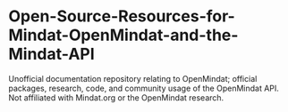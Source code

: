 # Open-Source-Resources-for-Mindat-OpenMindat-and-the-Mindat-API
Unofficial documentation repository relating to OpenMindat; official packages, research, code, and community usage of the OpenMindat API. Not affiliated with Mindat.org or the OpenMindat research. 
